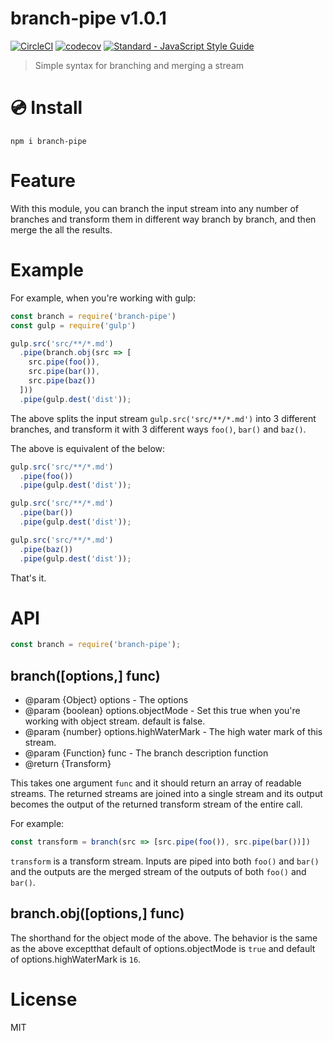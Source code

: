 # branch-pipe v1.0.1

[![CircleCI](https://circleci.com/gh/kt3k/branch-pipe.svg?style=svg)](https://circleci.com/gh/kt3k/branch-pipe)
[![codecov](https://codecov.io/gh/kt3k/branch-pipe/branch/master/graph/badge.svg)](https://codecov.io/gh/kt3k/branch-pipe)
[![Standard - JavaScript Style Guide](https://img.shields.io/badge/code_style-standard-brightgreen.svg)](http://standardjs.com/)


> Simple syntax for branching and merging a stream

# :cd: Install

    npm i branch-pipe

# Feature

With this module, you can branch the input stream into any number of branches and transform them in different way branch by branch, and then merge the all the results.

# Example

For example, when you're working with gulp:

```js
const branch = require('branch-pipe')
const gulp = require('gulp')

gulp.src('src/**/*.md')
  .pipe(branch.obj(src => [
    src.pipe(foo()),
    src.pipe(bar()),
    src.pipe(baz())
  ]))
  .pipe(gulp.dest('dist'));
```

The above splits the input stream `gulp.src('src/**/*.md')` into 3 different branches, and transform it with 3 different ways `foo()`, `bar()` and `baz()`.

The above is equivalent of the below:

```js
gulp.src('src/**/*.md')
  .pipe(foo())
  .pipe(gulp.dest('dist'));

gulp.src('src/**/*.md')
  .pipe(bar())
  .pipe(gulp.dest('dist'));

gulp.src('src/**/*.md')
  .pipe(baz())
  .pipe(gulp.dest('dist'));
```

That's it.

# API

```js
const branch = require('branch-pipe');
```

## branch([options,] func)

- @param {Object} options - The options
- @param {boolean} options.objectMode - Set this true when you're working with object stream. default is false.
- @param {number} options.highWaterMark - The high water mark of this stream.
- @param {Function} func - The branch description function
- @return {Transform}

This takes one argument `func` and it should return an array of readable streams. The returned streams are joined into a single stream and its output becomes the output of the returned transform stream of the entire call.

For example:

```js
const transform = branch(src => [src.pipe(foo()), src.pipe(bar())])
```

`transform` is a transform stream. Inputs are piped into both `foo()` and `bar()` and the outputs are the merged stream of the outputs of both `foo()` and `bar()`.

## branch.obj([options,] func)

The shorthand for the object mode of the above. The behavior is the same as the above exceptthat default of options.objectMode is `true` and default of options.highWaterMark is `16`.

# License

MIT
